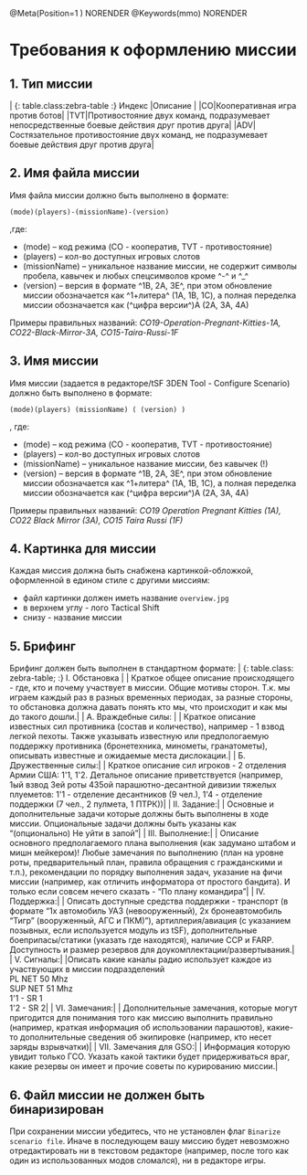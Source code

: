 @Meta(Position=1 ) NORENDER
@Keywords(mmo) NORENDER

# Требования к оформлению миссии

## 1. Тип миссии

| {: table.class:zebra-table :} Индекс |Описание |
|CO|Кооперативная игра против ботов|
|TVT|Противостояние двух команд, подразумевает непосредственные боевые действия друг против друга|
|ADV|Состязательное противостояние двух команд, не подразумевает боевые действия друг против друга|

## 2. Имя файла миссии

Имя файла миссии должно быть выполнено в формате:

`(mode)(players)-(missionName)-(version)`

,где:

- (mode) – код режима (CO - кооператив, TVT - противостояние)
- (players) – кол-во доступных игровых слотов
- (missionName) – уникальное название миссии, не содержит символы пробела, кавычек и любых спецсимволов кроме ^-^ и ^_^
- (version) – версия в формате ^1B, 2A, 3E^, при этом обновление миссии обозначается как ^1+литера^ (1A, 1B, 1C), а полная переделка миссии обозначается как (^цифра версии^)A (2A, 3A, 4A)

Примеры правильных названий: *CO19-Operation-Pregnant-Kitties-1A, CO22-Black-Mirror-3A, CO15-Taira-Russi-1F*

## 3. Имя миссии

Имя миссии (задается в редакторе/tSF 3DEN Tool - Configure Scenario) должно быть выполнено в формате:

`(mode)(players) (missionName) ( (version) )`

, где:

- (mode) – код режима (CO - кооператив, TVT - противостояние)
- (players) – кол-во доступных игровых слотов
- (missionName) – уникальное название миссии, без кавычек (!)
- (version) – версия в формате ^1B, 2A, 3E^, при этом обновление миссии обозначается как ^1+литера^ (1A, 1B, 1C), а полная переделка миссии обозначается как (^цифра версии^)A (2A, 3A, 4A)

Примеры правильных названий: *CO19 Operation Pregnant Kitties (1A), CO22 Black Mirror (3A), CO15 Taira Russi (1F)*

## 4. Картинка для миссии

Каждая миссия должна быть снабжена картинкой-обложкой, оформленной в едином стиле с другими миссиям:

- файл картинки должен иметь название `overview.jpg`
- в верхнем углу - лого Tactical Shift
- снизу - название миссии

## 5. Брифинг

Брифинг должен быть выполнен в стандартном формате:
| {: table.class: zebra-table; :} I. Обстановка |
| Краткое общее описание происходящего - где, кто и почему участвует в миссии. Общие мотивы сторон. Т.к. мы играем каждый раз в разных временных периодах, за разные стороны, то обстановка должна давать понять кто мы, что происходит и как мы до такого дошли.|
| А. Враждебные силы: |
| Краткое описание известных сил противника (состав и количество), например - 1 взвод легкой пехоты. Также указывать известную или предпологаемую поддержку противника (бронетехника, минометы, гранатометы), описывать известные и ожидаемые места дислокации.|
| Б. Дружественные силы:|
| Краткое описание сил игроков - 2 отделения Армии США: 1'1, 1'2. Детальное описание приветствуется (например, 1ый взвод 3ей роты 435ой парашютно-десантной дивизии тяжелых плуеметов: 1'1 - отделение десантников (9 чел.), 1'4 - отделение поддержки (7 чел., 2 пулмета, 1 ПТРК))|
| II. Задание:|
| Основные и дополнительные задачи которые должны быть выполнены в ходе миссии. Опциональные задачи должны быть указаны как “(опционально) Не уйти в запой”|
| III. Выполнение:|
| Описание основного предполагаемого плана выполнения (как задумано штабом и мишн мейкером)! Любые замечания по выполнению (план на уровне роты, предварительный план, правила обращения с гражданскими и т.п.), рекомендации по порядку выполнения задач, указание на фичи миссии (например, как отличить информатора от простого бандита). И только если совсем нечего сказать - “По плану командира”|
| IV. Поддержка:|
| Описать доступные средства поддержки - транспорт (в формате “1х автомобиль УАЗ (невооруженный), 2х бронеавтомобиль “Тигр” (вооруженный, АГС и ПКМ)”), артиллерия/авиация (с указанием позывных, если используется модуль из tSF), дополнительные боеприпасы/статики (указать где находятся), наличие CCP и FARP. Доступность и размер резервов для доукомплектации/развертывания.|
| V. Сигналы:|
|Описать какие каналы радио использует каждое из участвующих в миссии подразделений<br>PL NET 50 Mhz<br>SUP NET 51 Mhz<br>1'1 - SR 1<br>1'2 - SR 2|
| VI. Замечания:|
| Дополнительные замечания, которые могут пригодится для понимания того как миссию выполнить правильно (например, краткая информация об использовании парашютов), какие-то дополнительные сведения об экипировке (например, кто несет заряды взрывчатки)|
| VII. Замечания для GSO:|
| Информация которую увидит только ГСО. Указать какой тактики будет придерживаться враг, какие резервы он имеет и прочие советы по курированию миссии.|

## 6. Файл миссии не должен быть бинаризирован

При сохранении миссии убедитесь, что не установлен флаг `Binarize scenario file`. Иначе в последующем вашу миссию будет невозможно отредактировать ни в текстовом редакторе (например, после того как один из использованных модов сломался), ни в редакторе игры.
